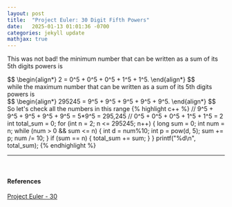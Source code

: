 ```yaml
---
layout: post
title:  "Project Euler: 30 Digit Fifth Powers"
date:   2025-01-13 01:01:36 -0700
categories: jekyll update
mathjax: true
---
```

This was not bad! the minimum number that can be written as a sum of its 5th digits powers is 
<div>
	$$
	\begin{align*}
	 2 = 0^5 + 0^5 + 0^5 + 1^5 + 1^5.
	\end{align*}
	$$
</div>
while the maximum number that can be written as a sum of its 5th digits powers is
<div>
	$$
	\begin{align*}
	 295245 = 9^5 + 9^5 + 9^5 + 9^5 + 9^5.
	\end{align*}
	$$
</div>
So let's check all the numbers in this range
{% highlight c++ %}
// 9^5 + 9^5 + 9^5 + 9^5 + 9^5 = 5*9^5 = 295,245
// 0^5 + 0^5 + 0^5 + 1^5 + 1^5 = 2
int total_sum = 0;
for (int n = 2; n <= 295245; n++) {
    long sum = 0;
    int num = n;
    while (num > 0 && sum <= n) {
        int d = num%10;
        int p = pow(d, 5);
        sum += p;
        num /= 10;
    }
    if (sum == n) {
        total_sum += sum;
    }
}
printf("%d\n", total_sum);
{% endhighlight %}
<br>
<hr>
<br>
<!------------------------------------------------------------------------------------>
<h4><b>References</b></h4>
<a href="https://projecteuler.net/problem=30">Project Euler - 30</a>
<br>
<br>


